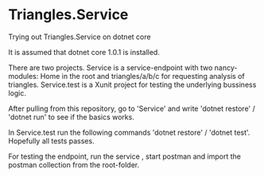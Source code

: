 # Triangles.Service
Trying out Triangles.Service on dotnet core

It is assumed that dotnet core 1.0.1 is installed.

There are two projects.
Service is a service-endpoint with two nancy-modules: Home in the root and triangles/a/b/c for requesting analysis of triangles.
Service.test is a Xunit project for testing the underlying bussiness logic.

After pulling from this repository, go to 'Service' and write 'dotnet restore' / 'dotnet run' to see if the basics works.

In Service.test run the following commands 'dotnet restore' / 'dotnet test'. Hopefully all tests passes.

For testing the endpoint, run the service , start postman and import the postman collection from the root-folder.
